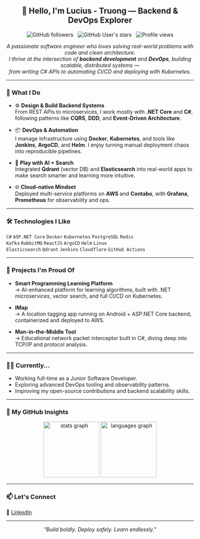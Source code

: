 <!-- Header Section -->
<h2 align="center">👋 Hello, I'm Lucius - Truong — Backend & DevOps Explorer</h2>

<p align="center">
  <img alt="GitHub followers" src="https://img.shields.io/github/followers/lucius-t?style=social">&nbsp;&nbsp;
  <img alt="GitHub User's stars" src="https://img.shields.io/github/stars/lucius-t?style=social">&nbsp;&nbsp;
  <img alt="Profile views" src="https://komarev.com/ghpvc/?username=lucius-t&color=blue">
</p>

<p align="center">
  <i>A passionate software engineer who loves solving real-world problems with code and clean architecture.</i><br>
  <i>I thrive at the intersection of <b>backend development</b> and <b>DevOps</b>, building scalable, distributed systems —</i><br>
  <i>from writing C# APIs to automating CI/CD and deploying with Kubernetes.</i>
</p>

---

### 🚀 What I Do

- ⚙️ **Design & Build Backend Systems**  
  From REST APIs to microservices, I work mostly with **.NET Core** and **C#**, following patterns like **CQRS**, **DDD**, and **Event-Driven Architecture**.

- 📦 **DevOps & Automation**  
  I manage infrastructure using **Docker**, **Kubernetes**, and tools like **Jenkins**, **ArgoCD**, and **Helm**. I enjoy turning manual deployment chaos into reproducible pipelines.

- 🧠 **Play with AI + Search**  
  Integrated **Qdrant** (vector DB) and **Elasticsearch** into real-world apps to make search smarter and learning more intuitive.

- 🌐 **Cloud-native Mindset**  
  Deployed multi-service platforms on **AWS** and **Contabo**, with **Grafana**, **Prometheus** for observability and ops.

---

### 🛠️ Technologies I Like

`C#` `ASP.NET Core` `Docker` `Kubernetes` `PostgreSQL` `Redis`  
`Kafka` `RabbitMQ` `ReactJS` `ArgoCD` `Helm` `Linux`  
`Elasticsearch` `Qdrant` `Jenkins` `Cloudflare` `GitHub Actions`

---

### 🔭 Projects I'm Proud Of

- **Smart Programming Learning Platform**  
  → AI-enhanced platform for learning algorithms, built with .NET microservices, vector search, and full CI/CD on Kubernetes.

- **IMap**  
  → A location tagging app running on Android + ASP.NET Core backend, containerized and deployed to AWS.

- **Man-in-the-Middle Tool**  
  → Educational network packet interceptor built in C#, diving deep into TCP/IP and protocol analysis.

---

### 🧑‍💻 Currently...

- Working full-time as a Junior Software Developer.  
- Exploring advanced DevOps tooling and observability patterns.  
- Improving my open-source contributions and backend scalability skills.

---

### 🧮 My GitHub Insights

<p align="center">
  <img src="https://github-readme-stats.vercel.app/api?username=lucius-t&hide_title=false&hide_rank=false&show_icons=true&include_all_commits=true&count_private=true&disable_animations=false&theme=dark&locale=en&hide_border=false&custom_title=GitHub%20Stats" height="150" alt="stats graph" />
  <img src="https://github-readme-stats.vercel.app/api/top-langs?username=lucius-t&locale=en&hide_title=false&layout=compact&card_width=320&langs_count=5&theme=dark&hide_border=false" height="150" alt="languages graph" />
</p>

---

### 📫 Let's Connect

🔗 [LinkedIn](https://www.linkedin.com/in/lucius-t)

---

<p align="center"><i>"Build boldly. Deploy safely. Learn endlessly."</i></p>
